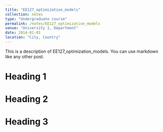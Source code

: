 ```yaml
---
title: "EE127_optimization_models"
collection: notes
type: "Undergraduate course"
permalink: /notes/EE127_optimization_models
venue: "University 1, Department"
date: 2014-01-01
location: "City, Country"
---
```


This is a description of EE127_optimization_models. You can use markdown like any other post.

Heading 1
======

Heading 2
======

Heading 3
======